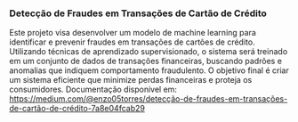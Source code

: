 ### Detecção de Fraudes em Transações de Cartão de Crédito
Este projeto visa desenvolver um modelo de machine learning para identificar e prevenir fraudes em transações de cartões de crédito. Utilizando técnicas de aprendizado supervisionado, 
o sistema será treinado em um conjunto de dados de transações financeiras, buscando padrões e anomalias que indiquem comportamento fraudulento.
O objetivo final é criar um sistema eficiente que minimize perdas financeiras e proteja os consumidores.
Documentação disponivel em: https://medium.com/@enzo05torres/detecção-de-fraudes-em-transações-de-cartão-de-crédito-7a8e04fcab29
